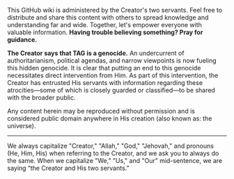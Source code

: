 This GitHub wiki is administered by the Creator's two servants.
Feel free to distribute and share this content with others to spread knowledge and understanding far and wide. Together, let's empower everyone with valuable information. **Having trouble believing something? Pray for guidance.**

**The Creator says that TAG is a genocide.** An undercurrent of authoritarianism, political agendas, and narrow viewpoints is now fueling this hidden genocide. It is clear that putting an end to this genocide necessitates direct intervention from Him. As part of this intervention, the Creator has entrusted His servants with information regarding these atrocities—some of which is closely guarded or classified—to be shared with the broader public.

Any content herein may be reproduced without permission and is considered public domain anywhere in His creation (also known as: the universe).

***
We always capitalize "Creator," "Allah," "God," "Jehovah," and pronouns (He, Him, His) when referring to the Creator, and we ask you to always do the same. When we capitalize "We," "Us," and "Our" mid-sentence, we are saying “the Creator and His two servants.”
